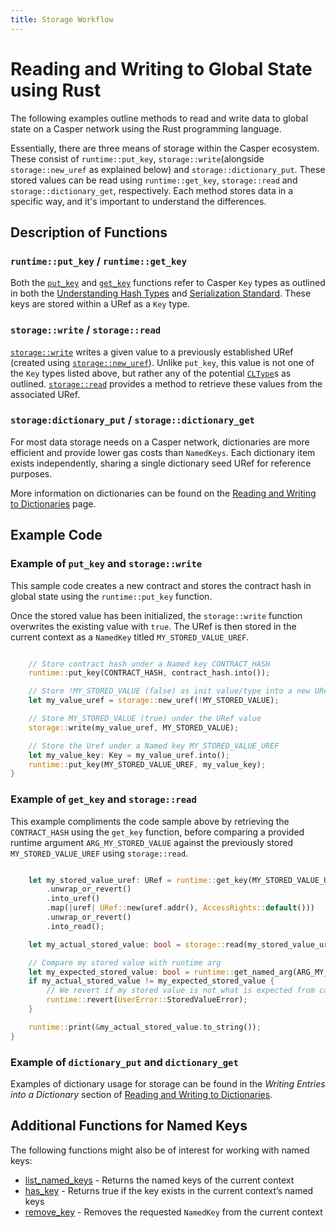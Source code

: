 ```yaml
---
title: Storage Workflow
---
```



# Reading and Writing to Global State using Rust

The following examples outline methods to read and write data to global state on a Casper network using the Rust programming language.

Essentially, there are three means of storage within the Casper ecosystem. These consist of `runtime::put_key`, `storage::write`(alongside `storage::new_uref` as explained below) and `storage::dictionary_put`. These stored values can be read using `runtime::get_key`, `storage::read` and `storage::dictionary_get`, respectively. Each method stores data in a specific way, and it's important to understand the differences.

## Description of Functions

### `runtime::put_key` / `runtime::get_key`

Both the [`put_key`](https://docs.rs/casper-contract/latest/casper_contract/contract_api/runtime/fn.put_key.html) and [`get_key`](https://docs.rs/casper-contract/latest/casper_contract/contract_api/runtime/fn.get_key.html) functions refer to Casper `Key` types as outlined in both the [Understanding Hash Types](../../concepts/serialization-standard.md#serialization-standard-state-keys) and [Serialization Standard](../../concepts/serialization-standard.md#serialization-standard-state-keys). These keys are stored within a URef as a `Key` type.

### `storage::write` / `storage::read`

[`storage::write`](https://docs.rs/casper-contract/latest/casper_contract/contract_api/storage/fn.write.html) writes a given value to a previously established URef (created using [`storage::new_uref`](https://docs.rs/casper-contract/latest/casper_contract/contract_api/storage/fn.new_uref.html)). Unlike `put_key`, this value is not one of the `Key` types listed above, but rather any of the potential [`CLType`](https://docs.casperlabs.io/developers/json-rpc/types_cl/#cltype)s as outlined. [`storage::read`](https://docs.rs/casper-contract/latest/casper_contract/contract_api/storage/fn.read.html) provides a method to retrieve these values from the associated URef.

### `storage:dictionary_put` / `storage::dictionary_get`

For most data storage needs on a Casper network, dictionaries are more efficient and provide lower gas costs than `NamedKeys`. Each dictionary item exists independently, sharing a single dictionary seed URef for reference purposes.

More information on dictionaries can be found on the [Reading and Writing to Dictionaries](../../concepts/dictionaries.md) page.

## Example Code

### Example of `put_key` and `storage::write`

This sample code creates a new contract and stores the contract hash in global state using the `runtime::put_key` function.

Once the stored value has been initialized, the `storage::write` function overwrites the existing value with `true`. The URef is then stored in the current context as a `NamedKey` titled `MY_STORED_VALUE_UREF`.

```rust

    // Store contract hash under a Named key CONTRACT_HASH
    runtime::put_key(CONTRACT_HASH, contract_hash.into());

    // Store !MY_STORED_VALUE (false) as init value/type into a new URef
    let my_value_uref = storage::new_uref(!MY_STORED_VALUE);

    // Store MY_STORED_VALUE (true) under the URef value
    storage::write(my_value_uref, MY_STORED_VALUE);

    // Store the Uref under a Named key MY_STORED_VALUE_UREF
    let my_value_key: Key = my_value_uref.into();
    runtime::put_key(MY_STORED_VALUE_UREF, my_value_key);
}

```

### Example of `get_key` and `storage::read`

This example compliments the code sample above by retrieving the `CONTRACT_HASH` using the `get_key` function, before comparing a provided runtime argument `ARG_MY_STORED_VALUE` against the previously stored `MY_STORED_VALUE_UREF` using `storage::read`.

```rust

    let my_stored_value_uref: URef = runtime::get_key(MY_STORED_VALUE_UREF)
        .unwrap_or_revert()
        .into_uref()
        .map(|uref| URef::new(uref.addr(), AccessRights::default()))
        .unwrap_or_revert()
        .into_read();

    let my_actual_stored_value: bool = storage::read(my_stored_value_uref).unwrap().unwrap();

    // Compare my stored value with runtime arg
    let my_expected_stored_value: bool = runtime::get_named_arg(ARG_MY_STORED_VALUE);
    if my_actual_stored_value != my_expected_stored_value {
        // We revert if my stored value is not what is expected from caller argument
        runtime::revert(UserError::StoredValueError);
    }

    runtime::print(&my_actual_stored_value.to_string());
}

```

### Example of `dictionary_put` and `dictionary_get`

Examples of dictionary usage for storage can be found in the *Writing Entries into a Dictionary* section of [Reading and Writing to Dictionaries](../../concepts/dictionaries.md#writing-entries-into-a-dictionary).

## Additional Functions for Named Keys

The following functions might also be of interest for working with named keys:

* [list_named_keys](https://docs.rs/casper-contract/latest/casper_contract/contract_api/runtime/fn.list_named_keys.html) - Returns the named keys of the current context
* [has_key](https://docs.rs/casper-contract/latest/casper_contract/contract_api/runtime/fn.has_key.html) - Returns true if the key exists in the current context’s named keys
* [remove_key](https://docs.rs/casper-contract/latest/casper_contract/contract_api/runtime/fn.remove_key.html) - Removes the requested `NamedKey` from the current context